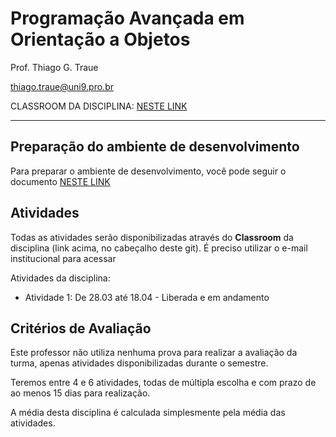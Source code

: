 # Programação Avançada em Orientação a Objetos

Prof. Thiago G. Traue

thiago.traue@uni9.pro.br

CLASSROOM DA DISCIPLINA: [NESTE LINK](https://classroom.google.com/c/NDY1OTgyNTQ3NzU5?cjc=qqw4v7j)

---

## Preparação do ambiente de desenvolvimento

Para preparar o ambiente de desenvolvimento, você pode seguir o documento [NESTE LINK](https://docs.google.com/document/d/1QrsLW2Vd13ypImXoWN7ZZZ3X--5SZuTSWzJFUaL8WHg/edit?usp=sharing)

## Atividades

Todas as atividades serão disponibilizadas através do **Classroom** da disciplina (link acima, no cabeçalho deste git). É preciso utilizar o e-mail institucional para acessar

Atividades da disciplina:

- Atividade 1: De 28.03 até 18.04 - Liberada e em andamento

## Critérios de Avaliação

Este professor não utiliza nenhuma prova para realizar a avaliação da turma, apenas atividades disponibilizadas durante o semestre. 

Teremos entre 4 e 6 atividades, todas de múltipla escolha e com prazo de ao menos 15 dias para realização.

A média desta disciplina é calculada simplesmente pela média das atividades.
